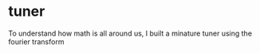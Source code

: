 # tuner
To understand how math is all around us, I built a minature tuner using the fourier transform
